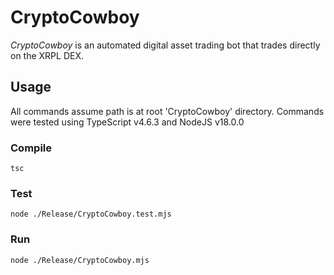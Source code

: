# CryptoCowboy

*CryptoCowboy* is an automated digital asset trading bot that trades directly on the XRPL DEX.

##	Usage
All commands assume path is at root 'CryptoCowboy' directory.
Commands were tested using TypeScript v4.6.3 and NodeJS v18.0.0

### Compile
```
tsc
```

### Test
```
node ./Release/CryptoCowboy.test.mjs
```

### Run
```
node ./Release/CryptoCowboy.mjs
```
